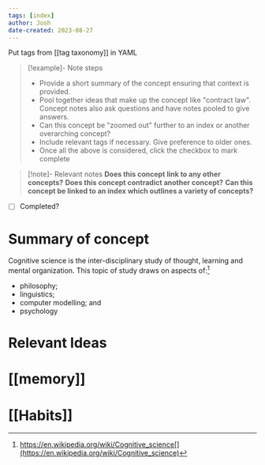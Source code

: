 ```yaml
---
tags: [index]
author: Josh
date-created: 2023-08-27
---
```


Put tags from [[tag taxonomy]] in YAML

> [!example]- Note steps
> - Provide a short summary of the concept ensuring that context is provided.
> - Pool together ideas that make up the concept like "contract law". Concept notes also ask questions and have notes pooled to give answers.
> - Can this concept be "zoomed out" further to an index or another overarching concept?
> - Include relevant tags if necessary. Give preference to older ones.
> - Once all the above is considered, click the checkbox to mark complete

> [!note]- Relevant notes
> **Does this concept link to any other concepts?**
> **Does this concept contradict another concept?**
> **Can this concept be linked to an index which outlines a variety of concepts?**


- [ ] Completed?
# Summary of concept
Cognitive science is the inter-disciplinary study of thought, learning and mental organization. This topic of study draws on aspects of:[^1]
- philosophy;
- linguistics;
- computer modelling; and 
- psychology

# Relevant Ideas

# [[memory]]

# [[Habits]]

[^1]: https://en.wikipedia.org/wiki/Cognitive_science[](https://en.wikipedia.org/wiki/Cognitive_science)